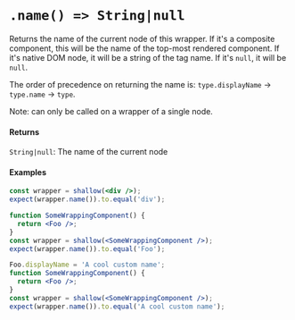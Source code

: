 # `.name() => String|null`

Returns the name of the current node of this wrapper. If it's a composite component, this will be
the name of the top-most rendered component. If it's native DOM node, it will be a string of the
tag name. If it's `null`, it will be `null`.

The order of precedence on returning the name is: `type.displayName` -> `type.name` -> `type`.

Note: can only be called on a wrapper of a single node.


#### Returns

`String|null`: The name of the current node



#### Examples

```jsx
const wrapper = shallow(<div />);
expect(wrapper.name()).to.equal('div');
```

```jsx
function SomeWrappingComponent() {
  return <Foo />;
}
const wrapper = shallow(<SomeWrappingComponent />);
expect(wrapper.name()).to.equal('Foo');
```

```jsx
Foo.displayName = 'A cool custom name';
function SomeWrappingComponent() {
  return <Foo />;
}
const wrapper = shallow(<SomeWrappingComponent />);
expect(wrapper.name()).to.equal('A cool custom name');
```
